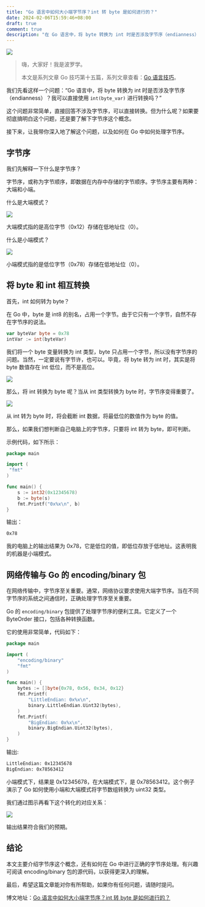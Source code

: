 ```yaml
---
title: "Go 语言中如何大小端字节序？int 转 byte 是如何进行的？"
date: 2024-02-06T15:59:46+08:00
draft: true
comment: true
description: "在 Go 语言中，将 byte 转换为 int 时是否涉及字节序（endianness）？我可以直接使用 `int(byte_var)` 进行转换吗？"
---
```


![](https://cdn.jsdelivr.net/gh/poloxue/images@2024-02/2024-02-07-big-little-endian-in-golang-01.png)

> 嗨，大家好！我是波罗学。
>
> 本文是系列文章 Go 技巧第十五篇，系列文章查看：[Go 语言技巧](https://mp.weixin.qq.com/mp/appmsgalbum?__biz=MzI0MzE2NTY2MA==&action=getalbum&album_id=3291066778475053060#wechat_redirect)。

我们先看这样一个问题：“Go 语言中，将 byte 转换为 int 时是否涉及字节序（endianness）？我可以直接使用 `int(byte_var)` 进行转换吗？”

这个问题非常简单，直接回答不涉及字节序，可以直接转换。但为什么呢？如果要彻底搞明白这个问题，还是要了解下字节序这个概念。

接下来，让我带你深入地了解这个问题，以及如何在 Go 中如何处理字节序。

## 字节序

我们先解释一下什么是字节序？

字节序，或称为字节顺序，即数据在内存中存储的字节顺序。字节序主要有两种：大端和小端。

什么是大端模式？

![](https://cdn.jsdelivr.net/gh/poloxue/images@2024-02/2024-02-07-big-little-endian-in-golang-03.png)

大端模式指的是高位字节（0x12）存储在低地址位（0）。

什么是小端模式？

![](https://cdn.jsdelivr.net/gh/poloxue/images@2024-02/2024-02-07-big-little-endian-in-golang-02.png)

小端模式指的是低位字节（0x78）存储在低地址位（0）。

## 将 byte 和 int 相互转换

首先，int 如何转为 byte？

在 Go 中，byte 是 int8 的别名，占用一个字节。由于它只有一个字节，自然不存在字节序的说法。

```go
var byteVar byte = 0x78
intVar := int(byteVar)
```
我们将一个 byte 变量转换为 int 类型，byte 只占用一个字节，所以没有字节序的问题。当然，一定要说有字节许，也可以。毕竟，将 byte 转为 int 时，其实是将 byte 数值存在 int 低位，而不是高位。

![](https://cdn.jsdelivr.net/gh/poloxue/images@2024-02/2024-02-07-big-little-endian-in-golang-05-v1.png)

那么，将 int 转换为 byte 呢？当从 int 类型转换为 byte 时，字节序变得重要了。

![](https://cdn.jsdelivr.net/gh/poloxue/images@2024-02/2024-02-07-big-little-endian-in-golang-04.png)

从 int 转为 byte 时，将会截断 int 数据，将最低位的数值作为 byte 的值。

那么，如果我们想判断自己电脑上的字节序，只要将 int 转为 byte，即可判断。

示例代码，如下所示：

```go
package main

import (
 "fmt"
)

func main() {
    s := int32(0x12345678)
    b := byte(s)
    fmt.Printf("0x%x\n", b)
}
```

输出：

```bash
0x78
```

我的电脑上的输出结果为 0x78，它是低位的值，即低位存放于低地址。这表明我的机器是小端模式。

## 网络传输与 Go 的 encoding/binary 包

在网络传输中，字节序至关重要。通常，网络协议要求使用大端字节序。当在不同字节序的系统之间通信时，正确处理字节序至关重要。

Go 的 `encoding/binary` 包提供了处理字节序的便利工具。它定义了一个 ByteOrder 接口，包括各种转换函数。

它的使用非常简单，代码如下：

```go
package main

import (
    "encoding/binary"
    "fmt"
)

func main() {
    bytes := []byte{0x78, 0x56, 0x34, 0x12}
    fmt.Printf(
        "LittleEndian: 0x%x\n",
        binary.LittleEndian.Uint32(bytes),
    )
    fmt.Printf(
        "BigEndian: 0x%x\n",
        binary.BigEndian.Uint32(bytes),
    )
}
```

输出:

```bash
LittleEndian: 0x12345678
BigEndian: 0x78563412
```

小端模式下，结果是 0x12345678，在大端模式下，是 0x78563412。这个例子演示了 Go 如何使用小端和大端模式将字节数组转换为 uint32 类型。

我们通过图示再看下这个转化的对应关系：

![](https://cdn.jsdelivr.net/gh/poloxue/images@2024-02/2024-02-07-big-little-endian-in-golang-06.png)

输出结果符合我们的预期。

## 结论

本文主要介绍字节序这个概念，还有如何在 Go 中进行正确的字节序处理。有兴趣可阅读 encoding/binary 包的源代码，以获得更深入的理解。

最后，希望这篇文章能对你有所帮助，如果你有任何问题，请随时提问。

博文地址：[Go 语言中如何大小端字节序？int 转 byte 是如何进行的？](https://www.poloxue.com/posts/2024-02-07-big-little-endian-in-golang/)
